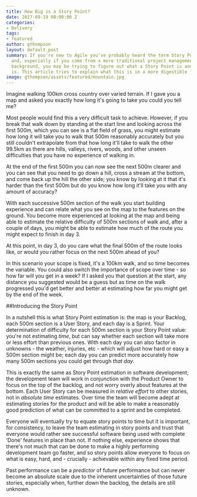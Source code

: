 ```yaml
---
title: How Big is a Story Point?
date: 2017-09-19 00:00:00 Z
categories:
- Delivery
tags:
- featured
author: gthompson
layout: default_post
summary: If you're new to Agile you've probably heard the term Story Point a few times
  and, especially if you come from a more traditional project management or product
  background, you may be trying to figure out what a Story Point is and how big one
  is. This article tries to explain what this is in a more digestible format.
image: gthompson/assets/featured/mountain.jpg
---
```


Imagine walking 100km cross country over varied terrain. If I gave you a map and asked you exactly how long it's going to take you could you tell me?

Most people would find this a very difficult task to achieve. However, if you break that walk down by standing at the start line and looking across the first 500m, which you can see is a flat field of grass, you might estimate how long it will take you to walk that 500m reasonably accurately but you still couldn't extrapolate from that how long it'll take to walk the other 99.5km as there are hills, valleys, rivers, woods, and other unseen difficulties that you have no experience of walking in.

At the end of the first 500m you can now see the next 500m clearer and you can see that you need to go down a hill, cross a stream at the bottom, and come back up the hill the other side; you know by looking at it that it's harder than the first 500m but do you know how long it'll take you with any amount of accuracy?

With each successive 500m section of the walk you start building experience and can relate what you see on the map to the features on the ground. You become more experienced at looking at the map and being able to estimate the relative difficulty of 500m sections of walk and, after a couple of days, you might be able to estimate how much of the route you might expect to finish in day 3.

At this point, in day 3, do you care what the final 500m of the route looks like, or would you rather focus on the next 500m ahead of you?

In this scenario your scope is fixed, it's a 100km walk, and so time becomes the variable. You could also switch the importance of scope over time - so how far will you get in a week? If I asked you that question at the start, any distance you suggested would be a guess but as time on the walk progressed you'd get better and better at estimating how far you might get by the end of the week.

##Introducing the Story Point

In a nutshell this is what Story Point estimation is: the map is your Backlog, each 500m section is a User Story, and each day is a Sprint. Your determination of difficulty for each 500m section is your Story Point value: you're not estimating *time*, but can say whether each section will take more or less effort than previous ones. With each day you can also factor in unknowns - the weather, injuries, etc - which will adjust how hard or easy a 500m section might be; each day you can predict more accurately how many 500m sections you could get through *that day*.

This is exactly the same as Story Point estimation in software development; the development team will work in conjunction with the Product Owner to focus on the top of the backlog, and not worry overly about features at the bottom. Each User Story can be measured in *relative effort* to other stories, not in *absolute time* estimates. Over time the team will become adept at estimating stories for the product and will be able to make a reasonably good prediction of what can be committed to a sprint and be completed.

Everyone will eventually try to equate story points to time but it is important, for consistency, to leave the team estimating in story points and trust that everyone would rather see successful software being used with complete ‘Done' features in place than not. If nothing else, experience shows that there's not much that can be done to make a highly performing development team go faster, and so story points allow everyone to focus on what is easy, hard, and - crucially - achievable within any fixed time period.

Past performance can be a *predictor* of future performance but can never become an absolute scale due to the inherent uncertainties of those future stories, especially when, further down the backlog, the details are still unknown.
